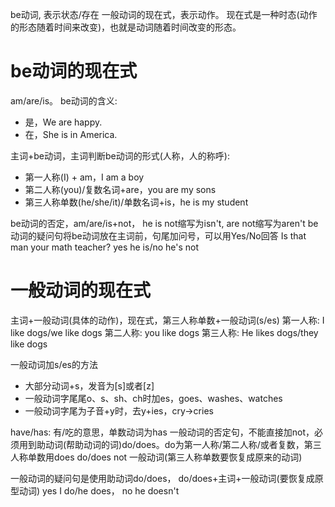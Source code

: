 be动词, 表示状态/存在
一般动词的现在式，表示动作。
现在式是一种时态(动作的形态随着时间来改变)，也就是动词随着时间改变的形态。
# be动词的现在式
am/are/is。
be动词的含义:
- 是，We are happy.
- 在，She is in America.

主词+be动词，主词判断be动词的形式(人称，人的称呼):
- 第一人称(I) + am，I am a boy
- 第二人称(you)/复数名词+are，you are my sons
- 第三人称单数(he/she/it)/单数名词+is，he is my student

be动词的否定，am/are/is+not， he is not缩写为isn't, are not缩写为aren't
be动词的疑问句将be动词放在主词前，句尾加问号，可以用Yes/No回答
Is that man your math teacher?
yes he is/no he's not

# 一般动词的现在式
主词+一般动词(具体的动作)，现在式，第三人称单数+一般动词(s/es)
第一人称: I like dogs/we like dogs
第二人称: you like dogs
第三人称: He likes dogs/they like dogs

一般动词加s/es的方法
- 大部分动词+s，发音为\[s]或者\[z]
- 一般动词字尾尾o、s、sh、ch时加es，goes、washes、watches
- 一般动词字尾为子音+y时，去y+ies，cry->cries

have/has: 有/吃的意思，单数动词为has
一般动词的否定句，不能直接加not，必须用到助动词(帮助动词的词)do/does。do为第一人称/第二人称/或者复数，第三人称单数用does
do/does not 一般动词(第三人称单数要恢复成原来的动词)

一般动词的疑问句是使用助动词do/does， do/does+主词+一般动词(要恢复成原型动词)
yes I do/he does， no he doesn't
